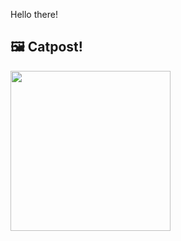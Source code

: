 Hello there!



## 🖼️ Catpost!

<sub>
    <img src="https://cdn2.thecatapi.com/images/z7lsAHzkV.jpg" height="256">
</sub>

